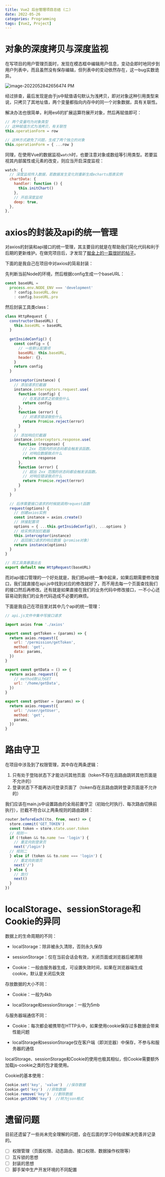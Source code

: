 ```yaml
---
title: Vue2 后台管理项目总结 (二)
date: 2022-05-26
categories: Programming
tags: [Vue2, Project]
---
```


# 对象的深度拷贝与深度监视

在写项目的用户管理页面时，发现在模态框中编辑用户信息，变动会即时地同步到用户列表中，而且虽然没有保存编辑，但列表中的变动依然存在，这一bug实数诡异。

![image-2022052842656474 PM](https://leon-blog-assets.oss-cn-hangzhou.aliyuncs.com/images/image-2022052842656474%20PM.png)

经过排查，最后发现是由于js中赋值语句默认为浅拷贝，即对对象这种引用类型来说，只拷贝了其地址值，两个变量都指向内存中的同一个对象数据，具有关联性。

解决办法也很简单，利用es6的扩展运算符展开对象，然后再赋值即可：

```js
// 两个变量均为对象类型
// 这种赋值方式为浅拷贝，有关联性
this.operationForm = row

// 这种方式避免了问题，生成了两个独立的对象
this.operationForm = { ...row }
```

同理，在使用Vue的数据监视`watch`时，也要注意对象或数组等引用类型。若要监视其内部属性或元素的改变，则应当开启深度监视：

```js
watch: {
  // 深度监视传入数据，若数据发生变化则重新生成echarts图表实例
  chartData: {
    handler: function () {
      this.initChart()
    },
    // 开启深度监视
    deep: true,
  },
},
```

# axios的封装及api的统一管理

对axios的封装和api接口的统一管理，其主要目的就是在帮助我们简化代码和利于后期的更新维护。在做完项目后，才发现了[掘金上的一篇很好的帖子](https://juejin.cn/post/6844903652881072141)。

下面的是我自己在项目中对axios的简易封装：

先判断当前Node的环境，然后根据config生成一个baseURL：

```js
const baseURL =
  process.env.NODE_ENV === 'development'
    ? config.baseURL.dev
    : config.baseURL.pro
```

然后封装工具类class：

```js
class HttpRequest {
  constructor(baseURL) {
    this.baseURL = baseURL
  }
  
  getInsideConfig() {
    const config = {
      // 一些默认配置项
      baseURL: this.baseURL,
      header: {},
    }
    return config
  }
  
  interceptor(instance) {
    // 添加请求拦截器
    instance.interceptors.request.use(
      function (config) {
        // 在发送请求之前做些什么
        return config
      },
      function (error) {
        // 对请求错误做些什么
        return Promise.reject(error)
      }
    )
    // 添加响应拦截器
    instance.interceptors.response.use(
      function (response) {
        // 2xx 范围内的状态码都会触发该函数。
        // 对响应数据做点什么
        return response
      },
      function (error) {
        // 超出 2xx 范围的状态码都会触发该函数。
        // 对响应错误做点什么
        return Promise.reject(error)
      }
    )
  }
  
  // 后序需要接口请求的时候就调用request函数
  request(options) {
    // 创建axios实例
    const instance = axios.create()
    // 拼接配置项
    options = { ...this.getInsideConfig(), ...options }
    // 给实例添加拦截器
    this.interceptor(instance)
    // 返回接口请求的响应数据（promise对象）
    return instance(options)
  }
}

// 将工具类暴露出去
export default new HttpRequest(baseURL)
```

而对api接口管理的一个好处就是，我们把api统一集中起来，如果后期需要修改接口，我们就直接在api.js中找到对应的修改就好了，而不用去每一个页面查找我们的接口然后再修改。还有就是如果直接在我们的业务代码中修改接口，一不小心还容易动到我们的业务代码造成不必要的麻烦。

下面是我自己在项目里对其中几个api的统一管理：

```js
// api.js文件中集中写接口请求

import axios from './axios'

export const getToken = (params) => {
  return axios.request({
    url: '/permission/getToken',
    method: 'get',
    data: params,
  })
}

export const getData = () => {
  return axios.request({
    // method默认为GET
    url: '/home/getData',
  })
}

export const getUser = (params) => {
  return axios.request({
    url: '/user/getUser',
    method: 'get',
    params,
  })
}
```

# 路由守卫

在项目中涉及到了权限管理，其中存在两条逻辑：

1. 只有处于登陆状态下才能访问其他页面（token不存在且路由跳转其他页面是不允许的）
2. 登录状态下不能再访问登录页面了（token存在且路由跳转登录页面是不允许的）

我们应该在main.js中设置路由的全局前置守卫（初始化时执行、每次路由切换前执行），拦截不符合以上两条规则的路由跳转：

```js
router.beforeEach((to, from, next) => {
  store.commit('GET_TOKEN')
  const token = store.state.user.token
  // 规则一
  if (!token && to.name !== 'login') {
    // 重定向到登录页
    next('/login')
  // 规则二
  } else if (token && to.name === 'login') {
    // 重定向到首页
    next('/')
  } else {
    // 放行
    next()
  }
})
```

# localStorage、sessionStorage和Cookie的异同

数据上的生命周期的不同：

- localStorage：除非被永久清除，否则永久保存

- sessionStorage：仅在当前会话会有效，关闭页面或浏览器后被清除
- Cookie：一般由服务器生成，可设置失效时间，如果在浏览器端生成cookie，默认是关闭后失效

存放数据的大小不同：

- Cookie：一般为4kb

- localStorage和sessionStorage：一般为5mb

与服务器端通信不同：

- Cookie：每次都会被携带在HTTP头中，如果使用cookie保存过多数据会带来性能问题

- localStorage和sessionStorage仅在客户端（即浏览器）中保存，不参与和服务器的通信

localStorage、sessionStorage和Cookie的使用也极其相似，但Cookie需要额外加载js-cookie之类的包才能使用。

Cookie的基本使用：

```js
Cookie.set('key', 'value')  //保存数据
Cookie.get('key')  //获取数据
Cookie.remove('key')  //删除数据
Cookie.getJSON('key')  //转为json格式
```

# 遗留问题

目前还遗留了一些尚未完全理解的问题，会在后面的学习中陆续解决完善并记录的。

- [ ] 权限管理（页面权限、动态路由、接口权限、数据操作权限等）
- [ ] 互斥锁的思想
- [ ] 封装的思想
- [ ] 脚手架中生产开发环境的不同配置
